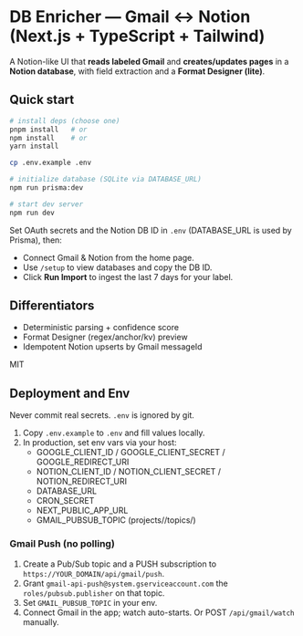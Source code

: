 # DB Enricher — Gmail ↔ Notion (Next.js + TypeScript + Tailwind)

A Notion-like UI that **reads labeled Gmail** and **creates/updates pages** in a **Notion database**, with field extraction and a **Format Designer (lite)**.

## Quick start

```bash
# install deps (choose one)
pnpm install   # or
npm install    # or
yarn install

cp .env.example .env

# initialize database (SQLite via DATABASE_URL)
npm run prisma:dev

# start dev server
npm run dev
```

Set OAuth secrets and the Notion DB ID in `.env` (DATABASE_URL is used by Prisma), then:

- Connect Gmail & Notion from the home page.
- Use `/setup` to view databases and copy the DB ID.
- Click **Run Import** to ingest the last 7 days for your label.

## Differentiators

- Deterministic parsing + confidence score
- Format Designer (regex/anchor/kv) preview
- Idempotent Notion upserts by Gmail messageId

MIT

## Deployment and Env

Never commit real secrets. `.env` is ignored by git.

1. Copy `.env.example` to `.env` and fill values locally.
2. In production, set env vars via your host:
	- GOOGLE_CLIENT_ID / GOOGLE_CLIENT_SECRET / GOOGLE_REDIRECT_URI
	- NOTION_CLIENT_ID / NOTION_CLIENT_SECRET / NOTION_REDIRECT_URI
	- DATABASE_URL
	- CRON_SECRET
	- NEXT_PUBLIC_APP_URL
	- GMAIL_PUBSUB_TOPIC (projects/<project-id>/topics/<topic-name>)

### Gmail Push (no polling)

1. Create a Pub/Sub topic and a PUSH subscription to `https://YOUR_DOMAIN/api/gmail/push`.
2. Grant `gmail-api-push@system.gserviceaccount.com` the `roles/pubsub.publisher` on that topic.
3. Set `GMAIL_PUBSUB_TOPIC` in your env.
4. Connect Gmail in the app; watch auto-starts. Or POST `/api/gmail/watch` manually.
